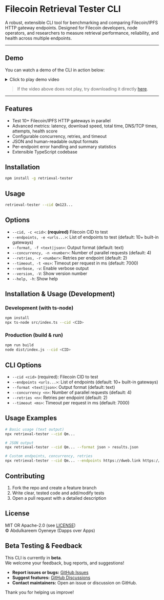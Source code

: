 # Filecoin Retrieval Tester CLI

A robust, extensible CLI tool for benchmarking and comparing Filecoin/IPFS HTTP gateway endpoints. Designed for Filecoin developers, node operators, and researchers to measure retrieval performance, reliability, and health across multiple endpoints.

---

## Demo

You can watch a demo of the CLI in action below:

<details>
<summary>Click to play demo video</summary>

![Demo Video](demo_video.mp4)

</details>

> If the video above does not play, try downloading it directly [here](demo_video.mp4).

---

## Features

- Test 10+ Filecoin/IPFS HTTP gateways in parallel
- Advanced metrics: latency, download speed, total time, DNS/TCP times, attempts, health score
- Configurable concurrency, retries, and timeout
- JSON and human-readable output formats
- Per-endpoint error handling and summary statistics
- Extensible TypeScript codebase

## Installation

```bash
npm install -g retrieval-tester
```

## Usage

```bash
retrieval-tester --cid Qm123...
```

## Options

- `--cid, -c <cid>`: **(required)** Filecoin CID to test
- `--endpoints, -e <urls...>`: List of endpoints to test (default: 10+ built-in gateways)
- `--format, -f <text|json>`: Output format (default: text)
- `--concurrency, -n <number>`: Number of parallel requests (default: 4)
- `--retries, -r <number>`: Retries per endpoint (default: 2)
- `--timeout, -t <ms>`: Timeout per request in ms (default: 7000)
- `--verbose, -v`: Enable verbose output
- `--version, -V`: Show version number
- `--help, -h`: Show help

## Installation & Usage (Development)

### Development (with ts-node)

```bash
npm install
npx ts-node src/index.ts --cid <CID>
```

### Production (build & run)

```bash
npm run build
node dist/index.js --cid <CID>
```

## CLI Options

- `--cid <cid>` (required): Filecoin CID to test
- `--endpoints <urls...>`: List of endpoints (default: 10+ built-in gateways)
- `--format <text|json>`: Output format (default: text)
- `--concurrency <n>`: Number of parallel requests (default: 4)
- `--retries <n>`: Retries per endpoint (default: 2)
- `--timeout <ms>`: Timeout per request in ms (default: 7000)

## Usage Examples

```bash
# Basic usage (text output)
npx retrieval-tester --cid Qm...

# JSON output
npx retrieval-tester --cid Qm... --format json > results.json

# Custom endpoints, concurrency, retries
npx retrieval-tester --cid Qm... --endpoints https://dweb.link https://ipfs.io --concurrency 8 --retries 3 --timeout 10000
```

## Contributing

1. Fork the repo and create a feature branch
2. Write clear, tested code and add/modify tests
3. Open a pull request with a detailed description

## License

MIT OR Apache-2.0 (see [LICENSE](https://github.com/Supercoolkayy/retrieval-tester/blob/main/LICENSE))  
© Abdulkareem Oyeneye (Dapps over Apps)

## Beta Testing & Feedback

This CLI is currently in **beta**.  
We welcome your feedback, bug reports, and suggestions!

- **Report issues or bugs:** [GitHub Issues](https://github.com/Supercoolkayy/retrieval-tester/issues)
- **Suggest features:** [GitHub Discussions](https://github.com/Supercoolkayy/retrieval-tester/discussions)
- **Contact maintainers:** Open an issue or discussion on GitHub.

Thank you for helping us improve!
